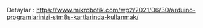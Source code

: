 
Detaylar : https://www.mikrobotik.com/wp2/2021/06/30/arduino-programlarinizi-stm8s-kartlarinda-kullanmak/
